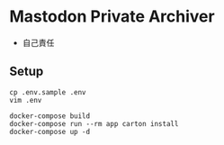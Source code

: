 # Mastodon Private Archiver

- 自己責任

## Setup

```
cp .env.sample .env
vim .env

docker-compose build
docker-compose run --rm app carton install
docker-compose up -d
```